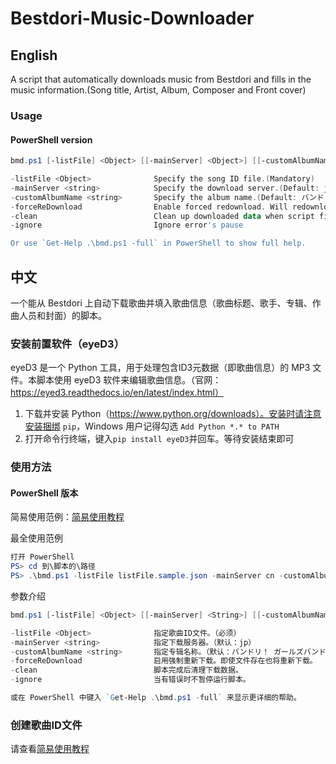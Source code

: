 # Bestdori-Music-Downloader
## English
A script that automatically downloads music from Bestdori and fills in the music information.(Song title, Artist, Album, Composer and Front cover)

### Usage
#### PowerShell version
```PowerShell
bmd.ps1 [-listFile] <Object> [[-mainServer] <Object>] [[-customAlbumName] <string>] [-forceReDownload] [-clean] [<CommonParameters>]

-listFile <Object>				Specify the song ID file.(Mandatory)
-mainServer <string>			Specify the download server.(Default: jp)
-customAlbumName <string>		Specify the album name.(Default: バンドリ！ ガールズバンドパーティ！)
-forceReDownload				Enable forced redownload. Will redownload even if the file exists.
-clean							Clean up downloaded data when script finished
-ignore							Ignore error's pause

Or use `Get-Help .\bmd.ps1 -full` in PowerShell to show full help.
```

## 中文
一个能从 Bestdori 上自动下载歌曲并填入歌曲信息（歌曲标题、歌手、专辑、作曲人员和封面）的脚本。

### 安装前置软件（eyeD3）
eyeD3 是一个 Python 工具，用于处理包含ID3元数据（即歌曲信息）的 MP3 文件。本脚本使用 eyeD3 软件来编辑歌曲信息。（官网：https://eyed3.readthedocs.io/en/latest/index.html）
1. 下载并安装 Python（https://www.python.org/downloads）。安装时请注意安装捆绑 `pip`，Windows 用户记得勾选 `Add Python *.* to PATH`
2. 打开命令行终端，键入`pip install eyeD3`并回车。等待安装结束即可

### 使用方法
#### PowerShell 版本
简易使用范例：[简易使用教程](https://github.com/SummonHIM/Bestdori-Music-Downloader/wiki/%E5%A6%82%E4%BD%95%E5%88%9B%E5%BB%BA%E6%AD%8C%E6%9B%B2ID%E6%96%87%E4%BB%B6%EF%BC%88%E7%AE%80%E6%98%93%E4%BD%BF%E7%94%A8%E6%95%99%E7%A8%8B%EF%BC%89)

最全使用范例
```PowerShell
打开 PowerShell
PS> cd 到\脚本的\路径
PS> .\bmd.ps1 -listFile listFile.sample.json -mainServer cn -customAlbumName "BanG Dream!" -forceReDownload -clean
```

参数介绍
```PowerShell
bmd.ps1 [-listFile] <Object> [[-mainServer] <String>] [[-customAlbumName] <String>] [-forceReDownload] [-clean] [-ignore] [<CommonParameters>]

-listFile <Object>				指定歌曲ID文件。（必须）
-mainServer <string>			指定下载服务器。（默认：jp）
-customAlbumName <string>		指定专辑名称。（默认：バンドリ！ ガールズバンドパーティ！）
-forceReDownload				启用强制重新下载。即使文件存在也将重新下载。
-clean							脚本完成后清理下载数据。
-ignore							当有错误时不暂停运行脚本。

或在 PowerShell 中键入 `Get-Help .\bmd.ps1 -full` 来显示更详细的帮助。
```

### 创建歌曲ID文件
请查看[简易使用教程](https://github.com/SummonHIM/Bestdori-Music-Downloader/wiki/%E5%A6%82%E4%BD%95%E5%88%9B%E5%BB%BA%E6%AD%8C%E6%9B%B2ID%E6%96%87%E4%BB%B6%EF%BC%88%E7%AE%80%E6%98%93%E4%BD%BF%E7%94%A8%E6%95%99%E7%A8%8B%EF%BC%89)